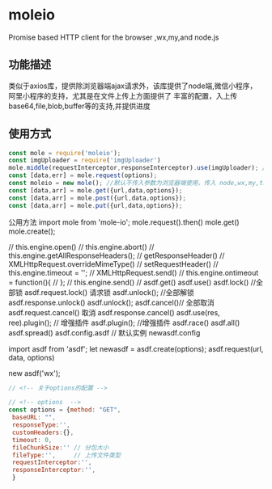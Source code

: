 # moleio
Promise based HTTP client for the browser ,wx,my,and node.js
## 功能描述
类似于axios库，提供除浏览器端ajax请求外，该库提供了node端,微信小程序，阿里小程序的支持，尤其是在文件上传上方面提供了 丰富的配置，入上传base64,file,blob,buffer等的支持,并提供进度
## 使用方式
```js
const mole = require('moleio');
const imgUploader = require('imgUploader')
mole.middle(requestInterceptor,responseInterceptor).use(imgUploader); // 全局拦截
const [data,err] = mole.request(options); 
const moleio = new mole(); //默认不传入参数为浏览器端使用，传入 node,wx,my,taro ...可更换请求环境
const [data,arr] = mole.get({url,data,options});
const [data,arr] = mole.post({url,data,options});
const [data,arr] = mole.put({url,data,options});
```

公用方法
import mole from 'mole-io';
mole.request().then()
mole.get()
mole.create();

 //   this.engine.open()
        //   this.engine.abort()
        //   this.engine.getAllResponseHeaders();
        //   getResponseHeader()
        //   XMLHttpRequest.overrideMimeType()
        //   setRequestHeader()
        //   this.engine.timeout = '';
        //   XMLHttpRequest.send()
        //   this.engine.ontimeout = function(){
        //   };
        //   this.engine.send()
        //   asdf.get()
asdf.use()
asdf.lock() //全部锁 asdf.request.lock() 请求锁
asdf.unlock(); //全部解锁 asdf.response.unlock()
asdf.unlock();
asdf.cancel()// 全部取消  asdf.request.cancel() 取消 asdf.response.cancel()
asdf.use(res, ree).plugin(); // 增强插件
asdf.plugin(); //增强插件
asdf.race()
asdf.all()
asdf.spread()
asdf.config.asdf // 默认实例 newasdf.config

import asdf from 'asdf';
let newasdf = asdf.create(options);
asdf.request(url, data, options)

new asdf('wx');

```js
// <!-- 关于options的配置 -->

// <!-- options  -->
const options = {method: "GET",
 baseURL: "",
 responseType:'',
 customHeaders:{},
 timeout: 0,
 fileChunkSize:'' // 分包大小
 fileType:'',     // 上传文件类型
 requestInterceptor:'',
 responseInterceptor:'',
 }
```